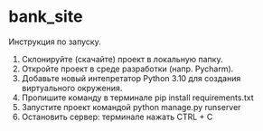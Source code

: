 # bank_site
Инструкция по запуску.
1. Склонируйте (скачайте) проект в локальную папку.
2. Откройте проект в среде разработки (напр. Pycharm).
3. Добавьте новый интепретатор Python 3.10 для создания виртуального окружения.
4. Пропишите команду в терминале pip install requirements.txt
5. Запустите проект командой python manage.py runserver
6. Остановить сервер: терминале нажать CTRL + C
